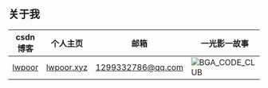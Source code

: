 

## 关于我

| csdn博客 | 个人主页 | 邮箱 | 一光影一故事
| ------------ | ------------- | ------------ | ------------ |
| <a href="https://blog.csdn.net/lwpoor123" target="_blank">lwpoor</a> | <a  href="http://www.lwpoor.xyz" target="_blank">lwpoor.xyz</a>  | <a href="mailto:1299332786@qq.com" target="_blank">1299332786@qq.com</a> | ![BGA_CODE_CLUB](http://120.77.219.54/images/wxcode.jpg) |


